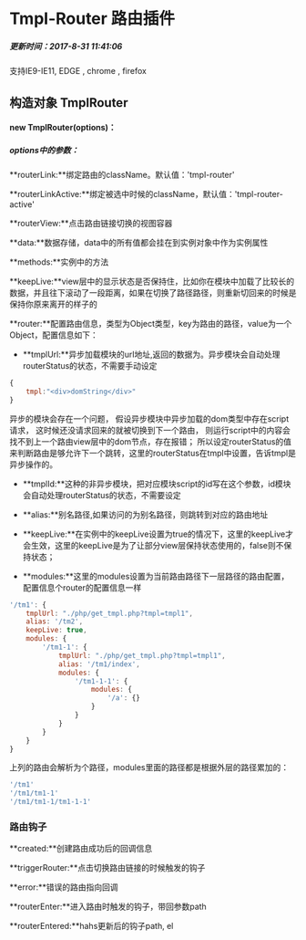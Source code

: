 # Tmpl-Router 路由插件

##### 更新时间：2017-8-31 11:41:06

支持IE9-IE11, EDGE , chrome , firefox

## 构造对象 TmplRouter

#### new TmplRouter(options)：

##### options中的参数：

**routerLink:**绑定路由的className。默认值：'tmpl-router'

**routerLinkActive:**绑定被选中时候的className，默认值：'tmpl-router-active'

**routerView:**点击路由链接切换的视图容器

**data:**数据存储，data中的所有值都会挂在到实例对象中作为实例属性

**methods:**实例中的方法

**keepLive:**view层中的显示状态是否保持住，比如你在模块中加载了比较长的数据，并且往下滚动了一段距离，如果在切换了路径路径，则重新切回来的时候是保持你原来离开的样子的

**router:**配置路由信息，类型为Object类型，key为路由的路径，value为一个Object，配置信息如下：

* **tmplUrl:**异步加载模块的url地址,返回的数据为。异步模块会自动处理routerStatus的状态，不需要手动设定

```javascript
{
	tmpl:"<div>domString</div>"
}
```
异步的模块会存在一个问题，
假设异步模块中异步加载的dom类型中存在script请求，
这时候还没请求回来的就被切换到下一个路由，
则运行script中的内容会找不到上一个路由view层中的dom节点，存在报错；
所以设定routerStatus的值来判断路由是够允许下一个跳转，这里的routerStatus在tmpl中设置，告诉tmpl是异步操作的。


* **tmplId:**这种的非异步模块，把对应模块script的id写在这个参数，id模块会自动处理routerStatus的状态，不需要设定

* **alias:**别名路径,如果访问的为别名路径，则跳转到对应的路由地址

* **keepLive:**在实例中的keepLive设置为true的情况下，这里的keepLive才会生效，这里的keepLive是为了让部分view层保持状态使用的，false则不保持状态；

* **modules:**这里的modules设置为当前路由路径下一层路径的路由配置，配置信息个router的配置信息一样

```javascript
'/tm1': {
	tmplUrl: "./php/get_tmpl.php?tmpl=tmpl1",
	alias: '/tm2',
	keepLive: true,
	modules: {
		'/tm1-1': {
			tmplUrl: "./php/get_tmpl.php?tmpl=tmpl1",
			alias: '/tm1/index',
			modules: {
				'/tm1-1-1': {
					modules: {
						'/a': {}
					}
				}
			}
		}
	}
}
```
上列的路由会解析为个路径，modules里面的路径都是根据外层的路径累加的：

```javascript
'/tm1'
'/tm1/tm1-1'
'/tm1/tm1-1/tm1-1-1'
```

### 路由钩子

**created:**创建路由成功后的回调信息

**triggerRouter:**点击切换路由链接的时候触发的钩子

**error:**错误的路由指向回调

**routerEnter:**进入路由时触发的钩子，带回参数path

**routerEntered:**hahs更新后的钩子path,  el







